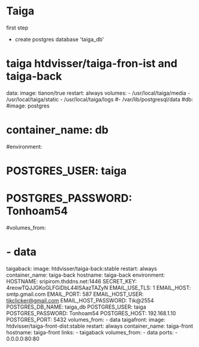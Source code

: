 # Taiga


first step
- create postgres database 'taiga_db'
# taiga htdvisser/taiga-fron-ist and taiga-back
data:
  image: tianon/true
  restart: always
  volumes:
    - /usr/local/taiga/media
    - /usr/local/taiga/static
    - /usr/local/taiga/logs
    #- /var/lib/postgresql/data
#db:
  #image: postgres
 # container_name: db
  #environment:
   # POSTGRES_USER: taiga
   # POSTGRES_PASSWORD: Tonhoam54
  #volumes_from:
   # - data
taigaback:
  image: htdvisser/taiga-back:stable
  restart: always
  container_name: taiga-back
  hostname: taiga-back
  environment:
    HOSTNAME: sripirom.thddns.net:1446
    SECRET_KEY: 4reowTQJJGKoGLFGiDbL44ISAazTAZyN
    EMAIL_USE_TLS: 1
    EMAIL_HOST: smtp.gmail.com
    EMAIL_PORT: 587
    EMAIL_HOST_USER: tikclicker@gmail.com
    EMAIL_HOST_PASSWORD: Tik@2554
    POSTGRES_DB_NAME: taiga_db
    POSTGRES_USER: taiga
    POSTGRES_PASSWORD: Tonhoam54
    POSTGRES_HOST: 192.168.1.10
    POSTGRES_PORT: 5432
  volumes_from:
    - data
taigafront:
  image: htdvisser/taiga-front-dist:stable
  restart: always
  container_name: taiga-front
  hostname: taiga-front
  links:
    - taigaback
  volumes_from:
    - data
  ports:
    - 0.0.0.0:80:80
